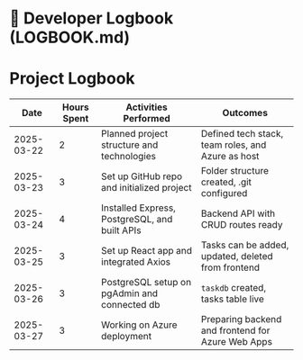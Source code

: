 # 📝 Developer Logbook (LOGBOOK.md)

# Project Logbook

| Date       | Hours Spent | Activities Performed                            | Outcomes                                             |
|------------|-------------|-------------------------------------------------|------------------------------------------------------|
| 2025-03-22 | 2           | Planned project structure and technologies      | Defined tech stack, team roles, and Azure as host    |
| 2025-03-23 | 3           | Set up GitHub repo and initialized project      | Folder structure created, .git configured            |
| 2025-03-24 | 4           | Installed Express, PostgreSQL, and built APIs   | Backend API with CRUD routes ready                   |
| 2025-03-25 | 3           | Set up React app and integrated Axios           | Tasks can be added, updated, deleted from frontend   |
| 2025-03-26 | 3           | PostgreSQL setup on pgAdmin and connected db    | `taskdb` created, tasks table live                   |
| 2025-03-27 | 3           | Working on Azure deployment                     | Preparing backend and frontend for Azure Web Apps    |




